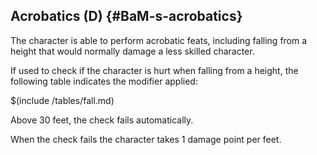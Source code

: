 ## Acrobatics (D) {#BaM-s-acrobatics}

The character is able to perform acrobatic feats, including falling from a
height that would normally damage a less skilled character.

If used to check if the character is hurt when falling from a height, the
following table indicates the modifier applied:

$(include /tables/fall.md)

Above 30 feet, the check fails automatically. 

When the check fails the character takes 1 damage point per feet.
